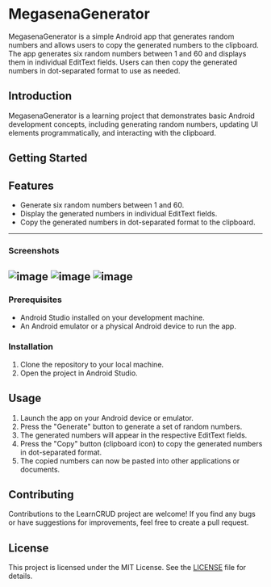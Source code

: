 # MegasenaGenerator

MegasenaGenerator is a simple Android app that generates random numbers and allows users to copy the generated numbers to the clipboard. The app generates six random numbers between 1 and 60 and displays them in individual EditText fields. Users can then copy the generated numbers in dot-separated format to use as needed.


## Introduction

MegasenaGenerator is a learning project that demonstrates basic Android development concepts, including generating random numbers, updating UI elements programmatically, and interacting with the clipboard.

## Getting Started
## Features

- Generate six random numbers between 1 and 60.
- Display the generated numbers in individual EditText fields.
- Copy the generated numbers in dot-separated format to the clipboard.
---
### Screenshots

![image](https://github.com/limafgustavo/MegasenaGenerator/assets/136847064/b87fc6e1-9622-4cf6-896a-a85049ab32ad)
![image](https://github.com/limafgustavo/MegasenaGenerator/assets/136847064/bd158e92-72d7-4b10-b89a-dff0c6e08299)
![image](https://github.com/limafgustavo/MegasenaGenerator/assets/136847064/96f9ea09-c993-4eb9-881f-9f054df67ee5)
---
### Prerequisites

- Android Studio installed on your development machine.
- An Android emulator or a physical Android device to run the app.

### Installation

1. Clone the repository to your local machine.
2. Open the project in Android Studio.

## Usage

1. Launch the app on your Android device or emulator.
2. Press the "Generate" button to generate a set of random numbers.
3. The generated numbers will appear in the respective EditText fields.
4. Press the "Copy" button (clipboard icon) to copy the generated numbers in dot-separated format.
5. The copied numbers can now be pasted into other applications or documents.

## Contributing

Contributions to the LearnCRUD project are welcome! If you find any bugs or have suggestions for improvements, feel free to create a pull request.

## License

This project is licensed under the MIT License. See the [LICENSE](LICENSE) file for details.
